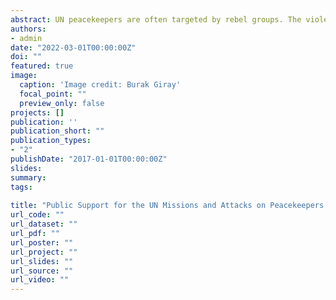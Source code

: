 ```yaml
---
abstract: UN peacekeepers are often targeted by rebel groups. The violence they experience hinders the functionality of peacekeeping operations, constituting a major problem for the UN. What conditions make these attacks more likely? How does the local support for UN peacekeeping operations affect the violence against peacekeepers? Using an original data set that includes local trust sentiments towards MONUSCO's peacekeepers in the Democratic Republic of the Congo from October 2014 to December 2020, this study finds that peacekeepers are attacked more often when they lack local support. In the absence of local support, peacekeepers become vulnerable as they no longer gather intelligence about rebel activities from the locals and the increased distrust for peacekeepers gives propagandist benefits to rebel groups. That's why local groups' perceptions of peacekeepers are found to be instrumental in the violence committed by rebel groups against peacekeepers. The study suggests the UN that it needs to employ strategies in peacekeeping operations that would legitimize the presence of peacekeepers and cultivate more strengthened civil-military relations. 
authors:
- admin 
date: "2022-03-01T00:00:00Z" 
doi: ""
featured: true
image:
  caption: 'Image credit: Burak Giray'
  focal_point: ""
  preview_only: false
projects: []
publication: ''
publication_short: ""
publication_types:  
- "2"
publishDate: "2017-01-01T00:00:00Z"
slides: 
summary: 
tags:
 
title: "Public Support for the UN Missions and Attacks on Peacekeepers: Evidence from the Democratic Republic of the Congo"
url_code: "" 
url_dataset: "" 
url_pdf: ""
url_poster: ""
url_project: ""
url_slides: ""
url_source: ""
url_video: ""
---
```


 

